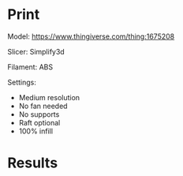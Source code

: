 # Print

Model: https://www.thingiverse.com/thing:1675208

Slicer: Simplify3d

Filament: ABS

Settings:
- Medium resolution
- No fan needed
- No supports
- Raft optional
- 100% infill

# Results
